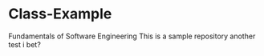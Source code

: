 # Class-Example
Fundamentals of Software Engineering
This is a sample repository 
another test i bet?
